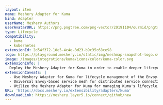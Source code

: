 ```yaml
---
layout: item
name: Meshery Adapter for Kuma
kind: Adapter
userName: Meshery Authors
userAvatarURL: https://png.pngtree.com/png-vector/20191104/ourmid/pngtree-businessman-avatar-cartoon-style-png-image_1953664.jpg
type: Lifecycle
compatibility: 
  - kuma
  - kubernetes
extensionId: 2d54f372-10e5-4c4e-8d23-b9c35c68ce98
logo: https://playground.meshery.io/static/img/meshmap-snapshot-logo.svg
image: /images/integrations/kuma/icons/color/kuma-color.svg
extensionInfo: |
  Deploy the Meshery Adapter for Kuma in order to enable deeper lifecycle management of Kuma.
extensionCaveats: |
  - Use Meshery Adapter for Kuma for lifecycle management of the Envoy-based service mesh with universal support.
  - Universal Envoy-based service mesh for distributed service connectivity.
  - Utilize the Meshery Adapter for Kuma for managing Kuma's lifecycle, including deployment and configuration.
URL: 'https://docs.meshery.io/extensibility/adapters/kuma'
downloadLink: https://meshery.layer5.io/connect/github/new
---
```

